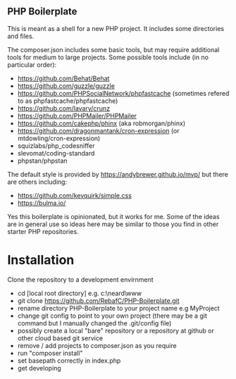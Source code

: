 ## PHP Boilerplate

This is meant as a shell for a new PHP project. It includes some directories and files.

The composer.json includes some basic tools, but may require additional tools for medium to large projects.
Some possible tools include (in no particular order):
- https://github.com/Behat/Behat
- https://github.com/guzzle/guzzle
- https://github.com/PHPSocialNetwork/phpfastcache (sometimes refered to as phpfastcache/phpfastcache)
- https://github.com/lavary/crunz
- https://github.com/PHPMailer/PHPMailer
- https://github.com/cakephp/phinx (aka robmorgan/phinx)
- https://github.com/dragonmantank/cron-expression (or mtdowling/cron-expression)
- squizlabs/php_codesniffer
- slevomat/coding-standard
- phpstan/phpstan

The default style is provided by https://andybrewer.github.io/mvp/ but there are others including:
- https://github.com/kevquirk/simple.css
- https://bulma.io/

Yes this boilerplate is opinionated, but it works for me. Some of the ideas are in general use so ideas here
may be similar to those you find in other starter PHP repositories.


# Installation
Clone the repository to a development envirnment
- cd [local root directory] e.g. c:\neard\www
- git clone https://github.com/RebafC/PHP-Boilerplate.git
- rename directory PHP-Boilerplate to your project name e.g MyProject
- change git config to point to your own project (there may be a git command but I manually changed the .git/config file)
- possibly create a local "bare" repository or a repository at github or other cloud based git service
- remove / add projects to composer.json as you require
- run "composer install"
- set basepath correctly in index.php
- get developing

